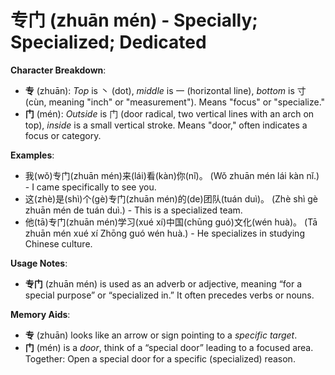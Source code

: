 # **专门 (zhuān mén) - Specially; Specialized; Dedicated**

**Character Breakdown**:  
- **专** (zhuān): *Top* is 丶 (dot), *middle* is 一 (horizontal line), *bottom* is 寸 (cùn, meaning "inch" or "measurement"). Means "focus" or "specialize."  
- **门** (mén): *Outside* is 门 (door radical, two vertical lines with an arch on top), *inside* is a small vertical stroke. Means "door," often indicates a focus or category.

**Examples**:  
- 我(wǒ)专门(zhuān mén)来(lái)看(kàn)你(nǐ)。 (Wǒ zhuān mén lái kàn nǐ.) - I came specifically to see you.  
- 这(zhè)是(shì)个(gè)专门(zhuān mén)的(de)团队(tuán duì)。 (Zhè shì gè zhuān mén de tuán duì.) - This is a specialized team.  
- 他(tā)专门(zhuān mén)学习(xué xí)中国(chūng guó)文化(wén huà)。 (Tā zhuān mén xué xí Zhōng guó wén huà.) - He specializes in studying Chinese culture.

**Usage Notes**:  
- **专门** (zhuān mén) is used as an adverb or adjective, meaning “for a special purpose” or “specialized in.” It often precedes verbs or nouns.

**Memory Aids**:  
- **专** (zhuān) looks like an arrow or sign pointing to a *specific target*.  
- **门** (mén) is a *door*, think of a “special door” leading to a focused area.  
Together: Open a special door for a specific (specialized) reason.